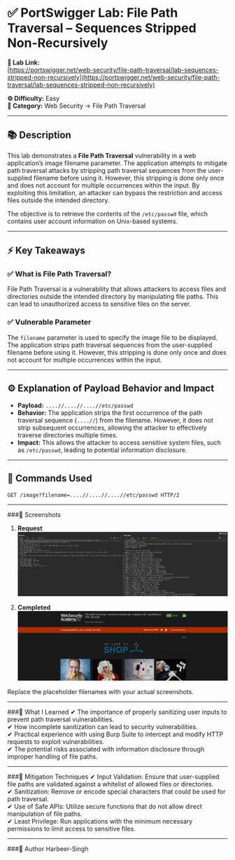 # ✅ PortSwigger Lab: File Path Traversal – Sequences Stripped Non-Recursively

**🔗 Lab Link:**  
[https://portswigger.net/web-security/file-path-traversal/lab-sequences-stripped-non-recursively](https://portswigger.net/web-security/file-path-traversal/lab-sequences-stripped-non-recursively)

**⚙️ Difficulty:** Easy  
**📂 Category:** Web Security → File Path Traversal

---

## 📚 Description

This lab demonstrates a **File Path Traversal** vulnerability in a web application’s image filename parameter. The application attempts to mitigate path traversal attacks by stripping path traversal sequences from the user-supplied filename before using it. However, this stripping is done only once and does not account for multiple occurrences within the input. By exploiting this limitation, an attacker can bypass the restriction and access files outside the intended directory.

The objective is to retrieve the contents of the `/etc/passwd` file, which contains user account information on Unix-based systems.

---

## ⚡ Key Takeaways

### ✅ What is File Path Traversal?  
File Path Traversal is a vulnerability that allows attackers to access files and directories outside the intended directory by manipulating file paths. This can lead to unauthorized access to sensitive files on the server.

### ✅ Vulnerable Parameter  
The `filename` parameter is used to specify the image file to be displayed. The application strips path traversal sequences from the user-supplied filename before using it. However, this stripping is done only once and does not account for multiple occurrences within the input.

---

## ⚙️ Explanation of Payload Behavior and Impact

- **Payload:** `....//....//....//etc/passwd`  
- **Behavior:** The application strips the first occurrence of the path traversal sequence (`....//`) from the filename. However, it does not strip subsequent occurrences, allowing the attacker to effectively traverse directories multiple times.  
- **Impact:** This allows the attacker to access sensitive system files, such as `/etc/passwd`, leading to potential information disclosure.

---

## 🧱 Commands Used

```http
GET /image?filename=....//....//....//etc/passwd HTTP/2
```

---

###📸 Screenshots
1. **Request**  
   ![Intercepted Request](https://github.com/Harbeer-Singh/Portswigger-Labs/blob/main/PATH%20TRAVERSAL/LAB-4/images/1.png)

2. **Completed**  
   ![Time Delay Response](https://github.com/Harbeer-Singh/Portswigger-Labs/blob/main/PATH%20TRAVERSAL/LAB-4/images/2.png)


Replace the placeholder filenames with your actual screenshots.

---

###📝 What I Learned
✔ The importance of properly sanitizing user inputs to prevent path traversal vulnerabilities.                                 
✔ How incomplete sanitization can lead to security vulnerabilities.                             
✔ Practical experience with using Burp Suite to intercept and modify HTTP requests to exploit vulnerabilities.                       
✔ The potential risks associated with information disclosure through improper handling of file paths.                       

---

###🔐 Mitigation Techniques
✔ Input Validation: Ensure that user-supplied file paths are validated against a whitelist of allowed files or directories.                                
✔ Sanitization: Remove or encode special characters that could be used for path traversal.                            
✔ Use of Safe APIs: Utilize secure functions that do not allow direct manipulation of file paths.                                        
✔ Least Privilege: Run applications with the minimum necessary permissions to limit access to sensitive files.                                    

---

###👤 Author
Harbeer-Singh
